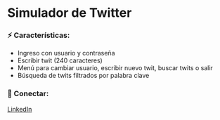 # Simulador de Twitter
### ⚡ Características:
*   Ingreso con usuario y contraseña
*   Escribir twit (240 caracteres)
*   Menú para cambiar usuario, escribir nuevo twit, buscar twits o salir
*   Búsqueda de twits filtrados por palabra clave

### 👤 Conectar:
[LinkedIn](https://www.linkedin.com/in/criswr)
